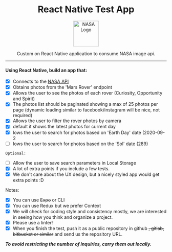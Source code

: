 <div align="center">
  <h1>React Native Test App</h1>

  <a href="https://api.nasa.gov/">
    <img
      height="80"
      width="80"
      alt="NASA Logo"
      src="/assets/images/logo.png"
    />
  </a>

  <p>Custom on React Native application to consume NASA image api.</p>
</div>

<hr />

#### Using React Native, build an app that:

- [x] Connects to the [NASA API](https://api.nasa.gov/)
- [x] Obtains photos from the 'Mars Rover' endpoint
- [x] Allows the user to see the photos of each rover (Curiosity, Opportunity and Spirit)
- [x] The photos list should be paginated showing a max of 25 photos per page (dynamic loading similar to facebook/instagram will be nice, not required)
- [x] Allows the user to filter the rover photos by camera
- [x] default it shows the latest photos for current day
- [x] lows the user to search for photos based on 'Earth Day' date (2020-09-2
- [ ] lows the user to search for photos based on the 'Sol' date (289)

`Optional:`

- [ ] Allow the user to save search parameters in Local Storage
- [x] A lot of extra points if you include a few tests.
- [x] We don't care about the UX design, but a nicely styled app would get extra points :D

Notes:

- [x] You can use ~~Expo~~ or CLI
- [x] You can use Redux but we prefer Context
- [x] We will check for coding style and consistency mostly, we are interested in seeing how you think and organize a project.
- [x] Please use a linter!
- [x] When you finish the test, push it as a public repository in github ~~, gitlab, bitbucket or similar~~ and send us the repository URL.

**_To avoid restricting the number of inquiries, carry them out locally._**
